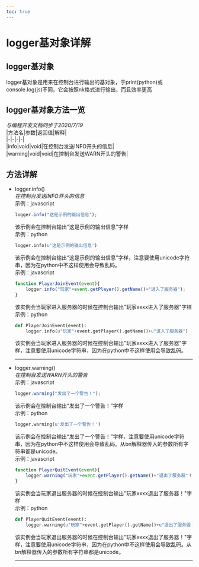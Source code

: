 ```yaml
---  
toc: true  
---  
```

# logger基对象详解  
## logger基对象  
logger基对象是用来在控制台进行输出的基对象，于print(python)或console.log(js)不同，它会按照nk格式进行输出，而且效率更高  
## logger基对象方法一览  
*与编程开发文档同步于2020/7/19*  
|方法名|参数|返回值|解释|  
|-|-|-|-|  
|info|void|void|在控制台发送INFO开头的信息|  
|warning|void|void|在控制台发送WARN开头的警告|  
## 方法详解  
*  logger.info()  
    *在控制台发送INFO开头的信息*  
    示例：javascript  
    ```javascript  
    logger.info("这是示例的输出信息");  
    ```  
    该示例会在控制台输出“这是示例的输出信息”字样  
    示例：python  
    ```python  
    logger.info(u'这是示例的输出信息')  
    ```  
     该示例会在控制台输出“这是示例的输出信息”字样，注意要使用unicode字符串，因为在python中不这样使用会导致乱码。  
    示例：javascript  
    ```javascript  
    function PlayerJoinEvent(event){  
        logger.info("玩家"+event.getPlayer().getName()+"进入了服务器");  
    }  
    ```  
    该实例会当玩家进入服务器的时候在控制台输出"玩家xxxx进入了服务器"字样  
    示例：python  
    ```python  
    def PlayerJoinEvent(event):  
        logger.info(u"玩家"+event.getPlayer().getName()+u"进入了服务器")  
    ```  
    该实例会当玩家进入服务器的时候在控制台输出"玩家xxxx进入了服务器"字样，注意要使用unicode字符串，因为在python中不这样使用会导致乱码。  
    ******  
* logger.warning()  
    *在控制台发送WARN开头的警告*  
    示例：javascript  
    ```javascript  
    logger.warning("发出了一个警告！");  
    ```  
    该示例会在控制台输出“发出了一个警告！”字样  
    示例：python  
    ```python  
    logger.warning(u'发出了一个警告！')  
    ```  
    该示例会在控制台输出“发出了一个警告！”字样，注意要使用unicode字符串，因为在python中不这样使用会导致乱码。从bn解释器传入的参数所有字符串都是unicode。  
    示例：javascript  
    ```javascript  
    function PlayerQuitEvent(event){  
        logger.warning("玩家"+event.getPlayer().getName()+"退出了服务器"！);  
    }  
    ```  
    该实例会当玩家退出服务器的时候在控制台输出"玩家xxxx退出了服务器！"字样  
    示例：python  
    ```python  
    def PlayerQuitEvent(event):  
        logger.warning(u"玩家"+event.getPlayer().getName()+u"退出了服务器！")  
    ```  
    该实例会当玩家退出服务器的时候在控制台输出"玩家xxxx退出了服务器！"字样，注意要使用unicode字符串，因为在python中不这样使用会导致乱码。从bn解释器传入的参数所有字符串都是unicode。  
    ******  
